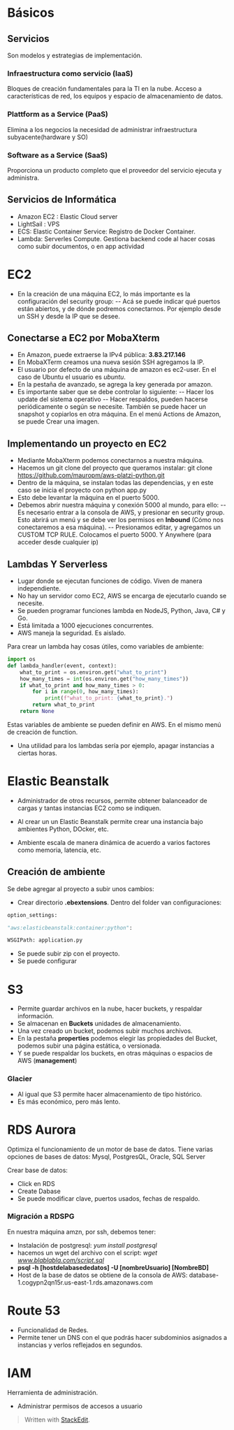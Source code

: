 # Básicos

## Servicios
Son modelos y estrategias de implementación.

### Infraestructura como servicio (IaaS)
Bloques de creación fundamentales para la TI en la nube.
Acceso a características de red, los equipos y espacio de almacenamiento de datos. 

### Plattform as a Service (PaaS)
Elimina a los negocios la necesidad de administrar infraestructura subyacente(hardware y SO) 

### Software as a Service (SaaS)
Proporciona un producto completo que el proveedor del servicio ejecuta y administra.


## Servicios de Informática

- Amazon EC2 : Elastic Cloud server
- LightSail : VPS 
- ECS: Elastic Container Service: Registro de Docker Container. 
- Lambda: Serverles Compute. Gestiona backend code al hacer cosas como subir documentos, o en app actividad


# EC2

- En la creación de una máquina EC2, lo más importante es la configuración del security group:
-- Acá se puede indicar qué puertos están abiertos, y de dónde podremos conectarnos. Por ejemplo desde un SSH y desde la IP que se desee. 

##  Conectarse a EC2 por MobaXterm

- En Amazon, puede extraerse la IPv4 pública:
**3.83.217.146**
- En MobaXTerm creamos una nueva sesión SSH
agregamos la IP. 
- El usuario por defecto de una máquina de amazon es ec2-user. En el caso de Ubuntu el usuario es *ubuntu*. 
- En la pestaña de avanzado, se agrega la key generada por amazon. 
- Es importante saber que se debe controlar lo siguiente:
-- Hacer los update del sistema operativo
-- Hacer respaldos, pueden hacerse periódicamente o según se necesite. También se puede hacer un snapshot y copiarlos en otra máquina. En el menú Actions de Amazon, se puede Crear una imagen. 

## Implementando un proyecto en EC2

- Mediante MobaXterm podemos conectarnos a nuestra máquina.
- Hacemos un git clone del proyecto que queramos instalar: git clone https://github.com/mauropm/aws-platzi-python.git
- Dentro de la máquina, se instalan todas las dependencias, y en este caso se inicia el proyecto con python app.py
- Esto debe levantar la máquina en el puerto 5000.
- Debemos abrir nuestra máquina y conexión 5000 al mundo, para ello: 
-- Es necesario entrar a la consola de AWS, y presionar en security group. Esto abrirá un menú y se debe ver los permisos en **Inbound** (Cómo nos conectaremos a esa máquina).
-- Presionamos editar, y agregamos un CUSTOM TCP RULE. Colocamos el puerto 5000. Y Anywhere (para acceder desde cualquier ip)

## Lambdas Y Serverless

- Lugar donde se ejecutan funciones de código. Viven de manera independiente.
- No hay un servidor como EC2, AWS se encarga de ejecutarlo cuando se necesite. 
- Se pueden programar funciones lambda en NodeJS, Python, Java, C# y Go. 
- Está limitada a 1000 ejecuciones concurrentes. 
- AWS maneja la seguridad. Es aislado.

Para crear un lambda hay cosas útiles, como variables de ambiente:

```python
import os
def lambda_handler(event, context):
    what_to_print = os.environ.get("what_to_print")
    how_many_times = int(os.environ.get("how_many_times"))
    if what_to_print and how_many_times > 0:
        for i in range(0, how_many_times):
            print(f"what_to_print: {what_to_print}.")
        return what_to_print
    return None 
```
Estas variables de ambiente se pueden definir en AWS. En el mismo menú de creación de function.

- Una utilidad para los lambdas sería por ejemplo, apagar instancias a ciertas horas. 

# Elastic Beanstalk

- Administrador de otros recursos, permite obtener balanceador de cargas y tantas instancias EC2 como se indiquen.
- Al crear un un Elastic Beanstalk permite crear una instancia bajo ambientes Python, DOcker, etc.

- Ambiente escala de manera dinámica de acuerdo a varios factores como memoria, latencia, etc.


## Creación de ambiente

Se debe agregar al proyecto a subir unos cambios:
- Crear directorio **.ebextensions**. Dentro del folder van configuraciones:

~~~python
option_settings:

"aws:elasticbeanstalk:container:python":

WSGIPath: application.py
~~~
- Se puede subir zip con el proyecto.
- Se puede configurar


# S3
- Permite guardar archivos en la nube, hacer buckets, y respaldar información.
- Se almacenan en **Buckets** unidades de almacenamiento.
- Una vez creado un bucket, podemos subir muchos archivos.
- En la pestaña **properties** podemos elegir las propiedades del Bucket, podemos subir una página estática, o versionada. 
- Y se puede respaldar los buckets, en otras máquinas o espacios de AWS (**management**)

### Glacier

- Al igual que S3 permite hacer almacenamiento de tipo histórico. 
- Es más económico, pero más lento.

# RDS Aurora

Optimiza el funcionamiento de un motor de base de datos.
Tiene varias opciones de bases de datos: 
Mysql, PostgresQL, Oracle, SQL Server

Crear base de datos:
- Click en RDS
- Create Dabase
- Se puede modificar clave, puertos usados, fechas de respaldo. 

### Migración a RDSPG

En nuestra máquina amzn, por ssh, debemos tener:

- Instalación de postgresql: *yum install postgresql*
- hacemos un wget del archivo con el script: *wget www.blablabla.com/script.sql*
- **psql -h [hostdelabasededatos]  -U [nombreUsuario] [NombreBD]**
- Host de la base de datos se obtiene de la consola de AWS: database-1.cogypn2qn15r.us-east-1.rds.amazonaws.com

# Route 53

- Funcionalidad de Redes. 
- Permite tener un DNS con el que podrás hacer subdominios asignados a instancias y verlos reflejados en segundos.


# IAM

Herramienta de administración.

- Administrar permisos de accesos a usuario











> Written with [StackEdit](https://stackedit.io/).
<!--stackedit_data:
eyJoaXN0b3J5IjpbMTM2NDkwNTYyNiwtNDMzODkwNjAwLDUxMT
M0NjkwOCwtMjEwNTk3MjcxLDIwNjY3NDc1MjQsMTMzNTExNzU1
NiwtMzMxOTI0NjQ2LDQwMDU1ODYxNSw5NTYyMzM2MzcsLTIwMz
A2NzM0OTAsLTE5NDQ4MzIzMzMsLTE3MzEyMDMwNDMsLTE1NTQx
NDcxNjQsNTM5MTUxMzE1LC00NTQwNDU3ODcsMTU2OTQ3NDA1OS
w0MDg2NTU0OCwtMjA4MTU1NjAxNywtMTcwNzM0MjM0LDg0Mzg1
Mjc2OV19
-->